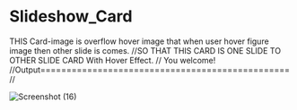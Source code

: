 # Slideshow_Card
THIS Card-image is overflow hover image that when user hover figure image then other slide is comes.
//SO THAT THIS CARD IS ONE SLIDE TO OTHER SLIDE CARD With Hover Effect.
// You welcome!
//Output================================================//

![Screenshot (16)](https://github.com/user-attachments/assets/14be09ea-8380-4896-a89a-8773568c9719)
